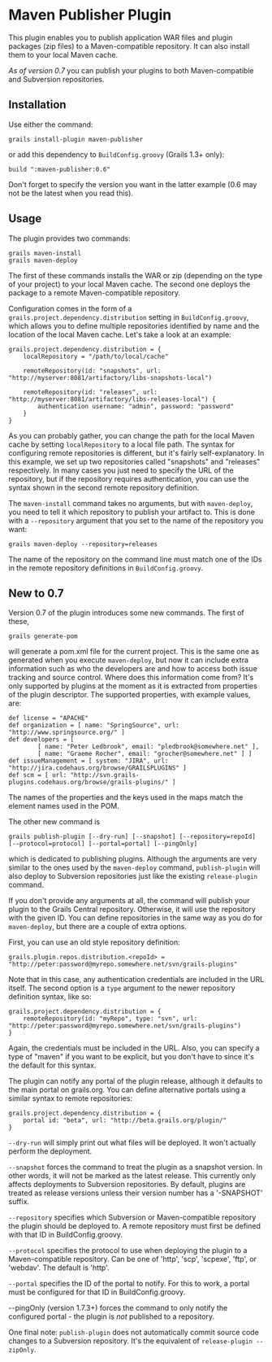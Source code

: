 Maven Publisher Plugin
======================

This plugin enables you to publish application WAR files and plugin packages (zip files) to a Maven-compatible
repository. It can also install them to your local Maven cache.

*As of version 0.7* you can publish your plugins to both Maven-compatible and Subversion repositories.

Installation
------------

Use either the command:

    grails install-plugin maven-publisher

or add this dependency to `BuildConfig.groovy` (Grails 1.3+ only):

    build ":maven-publisher:0.6"

Don't forget to specify the version you want in the latter example (0.6 may not be the latest when you read
this).

Usage
-----

The plugin provides two commands:

    grails maven-install
    grails maven-deploy

The first of these commands installs the WAR or zip (depending on the type of your project) to your local Maven
cache. The second one deploys the package to a remote Maven-compatible repository.

Configuration comes in the form of a `grails.project.dependency.distribution` setting in `BuildConfig.groovy`,
which allows you to define multiple repositories identified by name and the location of the local Maven cache.
Let's take a look at an example:

    grails.project.dependency.distribution = {
        localRepository = "/path/to/local/cache"

        remoteRepository(id: "snapshots", url: "http://myserver:8081/artifactory/libs-snapshots-local")

        remoteRepository(id: "releases", url: "http://myserver:8081/artifactory/libs-releases-local") {
            authentication username: "admin", password: "password"
        }
    }

As you can probably gather, you can change the path for the local Maven cache by setting `localRepository` to
a local file path. The syntax for configuring remote repositories is different, but it's fairly self-explanatory.
In this example, we set up two repositories called "snapshots" and "releases" respectively. In many cases you
just need to specify the URL of the repository, but if the repository requires authentication, you can use the
syntax shown in the second remote repository definition.

The `maven-install` command takes no arguments, but with `maven-deploy`, you need to tell it which repository
to publish your artifact to. This is done with a `--repository` argument that you set to the name of the
repository you want:

    grails maven-deploy --repository=releases

The name of the repository on the command line must match one of the IDs in the remote repository definitions
in `BuildConfig.groovy`.

New to 0.7
----------

Version 0.7 of the plugin introduces some new commands. The first of these,
    
    grails generate-pom
    
will generate a pom.xml file for the current project. This is the same one as generated when you execute
`maven-deploy`, but now it can include extra information such as who the developers are and how to access both
issue tracking and source control. Where does this information come from? It's only supported by plugins at the
moment as it is extracted from properties of the plugin descriptor. The supported properties, with example values,
are:

    def license = "APACHE"
    def organization = [ name: "SpringSource", url: "http://www.springsource.org/" ]
    def developers = [
            [ name: "Peter Ledbrook", email: "pledbrook@somewhere.net" ],
            [ name: "Graeme Rocher", email: "grocher@somewhere.net" ] ]
    def issueManagement = [ system: "JIRA", url: "http://jira.codehaus.org/browse/GRAILSPLUGINS" ]
    def scm = [ url: "http://svn.grails-plugins.codehaus.org/browse/grails-plugins/" ]

The names of the properties and the keys used in the maps match the element names used in the POM.

The other new command is

    grails publish-plugin [--dry-run] [--snapshot] [--repository=repoId] [--protocol=protocol] [--portal=portal] [--pingOnly]

which is dedicated to publishing plugins. Although the arguments are very similar to the ones used by the
`maven-deploy` command, `publish-plugin` will also deploy to Subversion repositories just like the existing
`release-plugin` command.

If you don't provide any arguments at all, the command will publish your plugin to the Grails Central repository.
Otherwise, it will use the repository with the given ID. You can define repositories in the same way as you do
for `maven-deploy`, but there are a couple of extra options.

First, you can use an old style repository definition:

    grails.plugin.repos.distribution.<repoId> = "http://peter:password@myrepo.somewhere.net/svn/grails-plugins"

Note that in this case, any authentication credentials are included in the URL itself. The second option is a
`type` argument to the newer repository definition syntax, like so:

    grails.project.dependency.distribution = {
        remoteRepository(id: "myRepo", type: "svn", url: "http://peter:password@myrepo.somewhere.net/svn/grails-plugins")
    }

Again, the credentials must be included in the URL. Also, you can specify a type of "maven" if you want to be
explicit, but you don't have to since it's the default for this syntax.

The plugin can notify any portal of the plugin release, although it defaults to the main portal on grails.org. You can define alternative portals using a similar syntax to remote repositories:

    grails.project.dependency.distribution = {
        portal id: "beta", url: "http://beta.grails.org/plugin/"
    }

`--dry-run` will simply print out what files will be deployed. It won't actually perform the deployment.

`--snapshot` forces the command to treat the plugin as a snapshot version. In other words, it will not be
marked as the latest release. This currently only affects deployments to Subversion repositories. By default,
plugins are treated as release versions unless their version number has a '-SNAPSHOT' suffix.

`--repository` specifies which Subversion or Maven-compatible repository the plugin should be deployed to. A remote
repository must first be defined with that ID in BuildConfig.groovy.

`--protocol` specifies the protocol to use when deploying the plugin to a Maven-compatible repository. Can be one of
'http', 'scp', 'scpexe', 'ftp', or 'webdav'. The default is 'http'.

`--portal` specifies the ID of the portal to notify. For this to work, a portal must be configured for that ID
in BuildConfig.groovy.

 --pingOnly (version 1.7.3+) forces the command to only notify the configured portal - the plugin is _not_
published to a repository.

One final note: `publish-plugin` does not automatically commit source code changes to a Subversion repository.
It's the equivalent of `release-plugin --zipOnly`.
